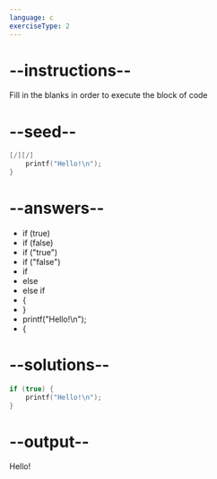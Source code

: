 ```yaml
---
language: c
exerciseType: 2
---
```


# --instructions--

Fill in the blanks in order to execute the block of code

# --seed--

```c
[/][/]
    printf("Hello!\n");
}
```

# --answers--

- if (true) 
- if (false)
- if ("true")
- if ("false")
- if
- else
- else if
- {
- }
- printf("Hello!\n");
- {

# --solutions--

```c
if (true) {
    printf("Hello!\n");
}
```

# --output--

Hello!
